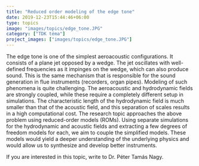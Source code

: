 ```yaml
---
title: "Reduced order modeling of the edge tone"
date: 2019-12-23T15:44:46+06:00
type: topics
image: "images/topics/edge_tone.JPG"
category: ["TDK téma"]
project_images: ["images/topics/edge_tone.JPG"]
---
```


The edge tone is one of the simplest aeroacoustic configurations. It consists of a plane jet opposed by a wedge. The jet oscillates with well-defined frequencies as it impinges on the wedge, which can also produce sound. This is the same mechanism that is responsible for the sound generation in flue instruments (recorders, organ pipes). Modeling of such phenomena is quite challenging. The aeroacoustic and hydrodynamic fields are strongly coupled, while these require a completely different setup in simulations. The characteristic length of the hydrodynamic field is much smaller than that of the acoustic field, and this separation of scales results in a high computational cost. 
The research topic approaches the above problem using reduced-order models (ROMs). Using separate simulations for the hydrodynamic and acoustic fields and extracting a few degrees of freedom models for each, we aim to couple the simplified models. These models would yield a deeper understanding of the underlying physics and would allow us to synthesize and develop better instruments.

If you are interested in this topic, write to Dr. Péter Tamás Nagy.

